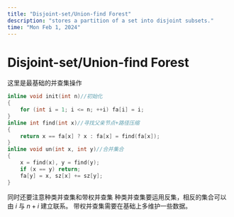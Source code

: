 ```yaml
---
title: "Disjoint-set/Union-find Forest"
description: "stores a partition of a set into disjoint subsets."
time: "Mon Feb 1, 2024"
---
```


# Disjoint-set/Union-find Forest

这里是最基础的并查集操作

```cpp
inline void init(int n)//初始化
{
    for (int i = 1; i <= n; ++i) fa[i] = i;
}
inline int find(int x)//寻找父亲节点+路径压缩
{
    return x == fa[x] ? x : fa[x] = find(fa[x]);
}
inline void un(int x, int y)//合并集合
{
    x = find(x), y = find(y);
    if (x == y) return;
    fa[y] = x, sz[x] += sz[y];
}
```

同时还要注意种类并查集和带权并查集
种类并查集要运用反集，相反的集合可以由 $i$ 与 $n+i$ 建立联系。
带权并查集需要在基础上多维护一些数据。
